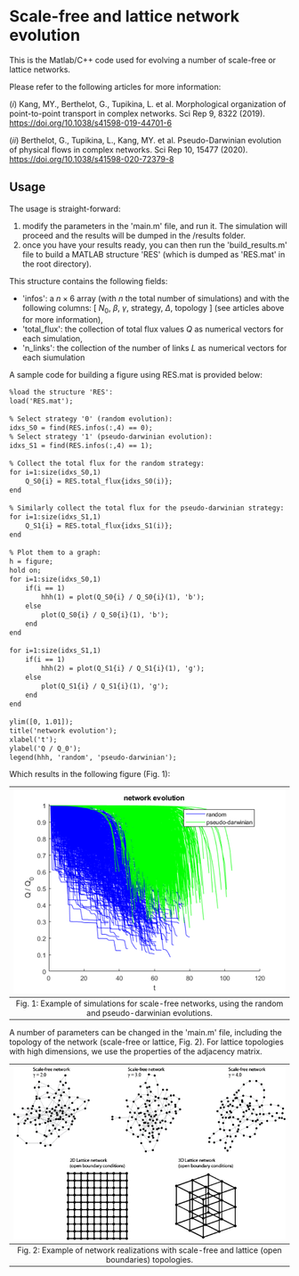 # Scale-free and lattice network evolution
This is the Matlab/C++ code used for evolving a number of scale-free or lattice networks.

Please refer to the following articles for more information:

(*i*) Kang, MY., Berthelot, G., Tupikina, L. et al. Morphological organization of point-to-point transport in complex networks. Sci Rep 9, 8322 (2019). https://doi.org/10.1038/s41598-019-44701-6

(*ii*) Berthelot, G., Tupikina, L., Kang, MY. et al. Pseudo-Darwinian evolution of physical flows in complex networks. Sci Rep 10, 15477 (2020). https://doi.org/10.1038/s41598-020-72379-8

## Usage
The usage is straight-forward:
1. modify the parameters in the 'main.m' file, and run it. The simulation will proceed and the results will be dumped in the /results folder.
2. once you have your results ready, you can then run the 'build_results.m' file to build a MATLAB structure 'RES' (which is dumped as 'RES.mat' in the root directory). 

This structure contains the following fields:
- 'infos': a $n \times 6$ array (with $n$ the total number of simulations) and with the following columns: [ $N_0$, $\beta$, $\gamma$, strategy, $\Delta$, topology ] (see articles above for more information),
- 'total_flux': the collection of total flux values $Q$ as numerical vectors for each simulation,
- 'n_links': the collection of the number of links $L$ as numerical vectors for each siumulation

A sample code for building a figure using RES.mat is provided below:
```
%load the structure 'RES':
load('RES.mat');

% Select strategy '0' (random evolution):
idxs_S0 = find(RES.infos(:,4) == 0);
% Select strategy '1' (pseudo-darwinian evolution):
idxs_S1 = find(RES.infos(:,4) == 1);

% Collect the total flux for the random strategy:
for i=1:size(idxs_S0,1)
    Q_S0{i} = RES.total_flux{idxs_S0(i)};
end

% Similarly collect the total flux for the pseudo-darwinian strategy:
for i=1:size(idxs_S1,1)
    Q_S1{i} = RES.total_flux{idxs_S1(i)};
end

% Plot them to a graph:
h = figure;
hold on;
for i=1:size(idxs_S0,1)
    if(i == 1)
        hhh(1) = plot(Q_S0{i} / Q_S0{i}(1), 'b');
    else
        plot(Q_S0{i} / Q_S0{i}(1), 'b');
    end
end

for i=1:size(idxs_S1,1)
    if(i == 1)
        hhh(2) = plot(Q_S1{i} / Q_S1{i}(1), 'g');
    else
        plot(Q_S1{i} / Q_S1{i}(1), 'g');
    end
end

ylim([0, 1.01]);
title('network evolution');
xlabel('t');
ylabel('Q / Q_0');
legend(hhh, 'random', 'pseudo-darwinian');
```

Which results in the following figure (Fig. 1):

| ![Results for the simulations of complex networks](../images/CN_Fig0.png) |
|:--:| 
| Fig. 1: Example of simulations for scale-free networks, using the random and pseudo-darwinian evolutions. |

A number of parameters can be changed in the 'main.m' file, including the topology of the network (scale-free or lattice, Fig. 2). For lattice topologies with high dimensions, we use the properties of the adjacency matrix.

| ![Example of network realizations with different topologies](../images/CN_Fig1.png) |
|:--:| 
| Fig. 2: Example of network realizations with scale-free and lattice (open boundaries) topologies. |

